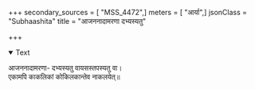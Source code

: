 +++
secondary_sources = [ "MSS_4472",]
meters = [ "आर्या",]
jsonClass = "Subhaashita"
title = "आजननादामरणा दभ्यस्यतु"

+++

<details open><summary>Text</summary>

आजननादामरणा- दभ्यस्यतु वायसस्तपस्यतु वा।  
एकामपि काकलिकां कोकिलकान्तेव नाकलयेत्॥
</details>
